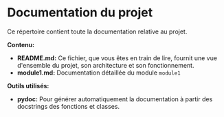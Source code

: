 # Documentation du projet

Ce répertoire contient toute la documentation relative au projet.

**Contenu:**

* **README.md:** Ce fichier, que vous êtes en train de lire, fournit une vue d'ensemble du projet, son architecture et son fonctionnement.
* **module1.md:** Documentation détaillée du module `module1`

**Outils utilisés:**

* **pydoc:** Pour générer automatiquement la documentation à partir des docstrings des fonctions et classes.

